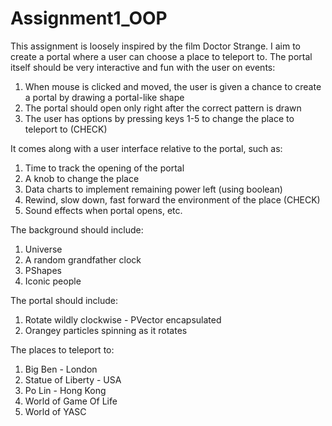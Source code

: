 # Assignment1_OOP
This assignment is loosely inspired by the film Doctor Strange. I aim to create a portal where a user can choose a place to teleport to. 
The portal itself should be very interactive and fun with the user on events: 
1. When mouse is clicked and moved, the user is given a chance to create a portal by drawing a portal-like shape
2. The portal should open only right after the correct pattern is drawn 
3. The user has options by pressing keys 1-5 to change the place to teleport to (CHECK)

It comes along with a user interface relative to the portal, such as: 
1. Time to track the opening of the portal 
2. A knob to change the place 
3. Data charts to implement remaining power left (using boolean) 
4. Rewind, slow down, fast forward the environment of the place  (CHECK)
5. Sound effects when portal opens, etc.

The background should include:
1. Universe
2. A random grandfather clock
3. PShapes
4. Iconic people

The portal should include:
1. Rotate wildly clockwise - PVector encapsulated
2. Orangey particles spinning as it rotates

The places to teleport to:
1. Big Ben - London
2. Statue of Liberty - USA
3. Po Lin - Hong Kong
3. World of Game Of Life
4. World of YASC

